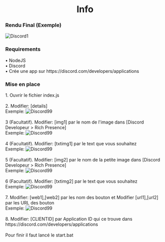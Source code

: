 <h1 align="center">Info</h1>

<h3 align="left">Rendu Final (Exemple)</h3>
<img src="https://dl.imtony.fr/downloads/AUTRES/1.png" alt="Discord1" />
<br/>
<h3 align="left">Requirements</h3>
• NodeJS
<br/>
• Discord
<br/>
• Crée une app sur https://discord.com/developers/applications
<br/>
<h3 align="left">Mise en place</h3>
1. Ouvrir le fichier index.js
<br/>
<br/>
2. Modifier: [details] 
<br/>
Exemple:
<img src="https://dl.imtony.fr/downloads/AUTRES/99.png" alt="Discord99" />
<br/>
<br/> 
3 (Facultatif). Modifier: [img1] par le nom de l'image dans [Discord Developeur > Rich Presence]
<br/>
Exemple:
<img src="https://dl.imtony.fr/downloads/AUTRES/25.png" alt="Discord99" />
<br/>
<br/> 
4 (Facultatif). Modifier: [txtimg1] par le text que vous souhaitez
<br/>
Exemple:
<img src="https://dl.imtony.fr/downloads/AUTRES/66.png" alt="Discord99" />
<br/>
<br/> 
5 (Facultatif). Modifier: [img2] par le nom de la petite image dans [Discord Developeur > Rich Presence]
<br/>
Exemple:
<img src="https://dl.imtony.fr/downloads/AUTRES/943.png" alt="Discord99" />
<br/>
<br/> 
6 (Facultatif). Modifier: [txtimg2] par le text que vous souhaitez
<br/>
Exemple:
<img src="https://dl.imtony.fr/downloads/AUTRES/813.png" alt="Discord99" />
<br/>
<br/> 
7. Modifier: [web1],[web2] par les nom des bouton et Modifier [url1],[url2] par les URL des bouton
<br/>
Exemple:
<img src="https://dl.imtony.fr/downloads/AUTRES/991.png" alt="Discord99" />
<br/>
<br/> 
8. Modifier: [CLIENTID] par Application ID qui ce trouve dans https://discord.com/developers/applications
<br/>
<br/>
Pour finir il faut lancé le start.bat
